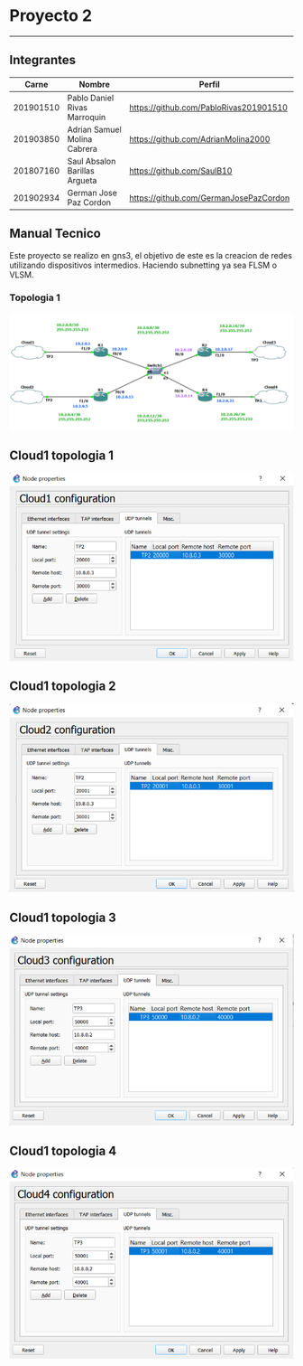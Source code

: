 # Proyecto 2
---------------
## Integrantes
|Carne | Nombre | Perfil |
|-----|-----|-----|
|201901510| Pablo Daniel Rivas Marroquin| https://github.com/PabloRivas201901510 |
|201903850 |Adrian Samuel Molina Cabrera| https://github.com/AdrianMolina2000 |
|201807160 | Saul Absalon Barillas Argueta| https://github.com/SaulB10 |
|201902934 |German Jose Paz Cordon| https://github.com/GermanJosePazCordon |


## Manual Tecnico
Este proyecto se realizo en gns3, el objetivo de este es la creacion de redes utilizando dispositivos intermedios.
Haciendo subnetting ya sea FLSM o VLSM.

### Topologia 1
![](img/TP1.png "TP1")

## Cloud1 topologia 1
![](img/tp1_c1.png "c1_tp1")
## Cloud1 topologia 2
![](img/tp1_c2.png "c2_tp1")
## Cloud1 topologia 3
![](img/tp1_c3.png "c3_tp1")
## Cloud1 topologia 4
![](img/tp1_c4.png "c4_tp1")
